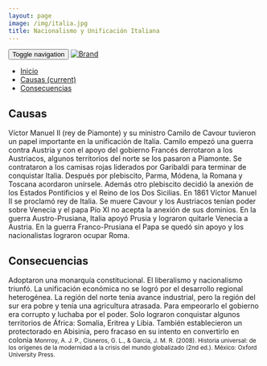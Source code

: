 ```yaml
---
layout: page
image: /img/italia.jpg
title: Nacionalismo y Unificación Italiana
---
```

<nav class="navbar navbar-inverse navbar-translucent navbar-fixed-top" id="navbar">
	<div class="container-fluid">
	    <div class="navbar-header">
		    <button type="button" class="navbar-toggle collapsed" data-toggle="collapse" data-target="#bs-example-navbar-collapse-1" aria-expanded="false">
	        <span class="sr-only">Toggle navigation</span>
	        <span class="icon-bar"></span>
	        <span class="icon-bar"></span>
	        <span class="icon-bar"></span>
	      </button>
	      <a class="navbar-brand" href="{{site.github.url}}">
	        <img alt="Brand" src="{{site.github.url}}{{site.icon}}">
	      </a>
	    </div>
	    <!-- Collect the nav links, forms, and other content for toggling -->
	    <div class="collapse navbar-collapse" id="bs-example-navbar-collapse-1">
	      <ul class="nav navbar-nav">
		    <li><a href="{{site.github.url}}">Inicio</a></li>
	        <li class="active"><a href="#causas">Causas <span class="sr-only">(current)</span></a></li>
	        <li><a href="#cons">Consecuencias</a></li>
	      </ul>
	    </div><!-- /.navbar-collapse -->
	</div>
</nav>

<h2 id="causas">Causas</h2>
Víctor Manuel II (rey de Piamonte) y su ministro Camilo de Cavour tuvieron un papel importante en la unificación de Italia. Camilo empezó una guerra contra Austria y con el apoyo del gobierno Francés derrotaron a los Austriacos, algunos territorios del norte se los pasaron a Piamonte. Se contrataron a los camisas rojas liderados por Garibaldi para terminar de conquistar Italia. Después por plebiscito, Parma, Módena, la Romana y Toscana acordaron unírsele. Además otro plebiscito decidió la anexión de los Estados Pontificios y el Reino de los Dos Sicilias. En 1861 Víctor Manuel II se proclamó rey de Italia. Se muere Cavour y los Austriacos tenían poder sobre Venecia y el papa Pío XI no acepta la anexión de sus dominios. En la guerra Austro-Prusiana, Italia apoyó Prusia y lograron quitarle Venecia a Austria. En la guerra Franco-Prusiana el Papa se quedó sin apoyo y los nacionalistas lograron ocupar Roma.


<h2 id="cons">Consecuencias</h2>
Adoptaron una monarquía constitucional. El liberalismo y nacionalismo triunfó. La unificación económica no se logró por el desarrollo regional heterogénea. La región del norte tenia avance industrial, pero la región del sur era pobre y tenía una agricultura atrasada. Para empeorarlo el gobierno era corrupto y luchaba por el poder. Solo lograron conquistar algunos territorios de África: Somalia, Eritrea y Libia. También establecieron un protectorado en Abisinia, pero fracaso en su intento en convertirlo en colonia


<small class="bib">
Monrroy, A. J. P., Cisneros, G. L., & García, J. M. R. (2008). Historia universal: de los orígenes de la modernidad a la crisis del mundo globalizado (2nd ed.). México: Oxford University Press.
</small>